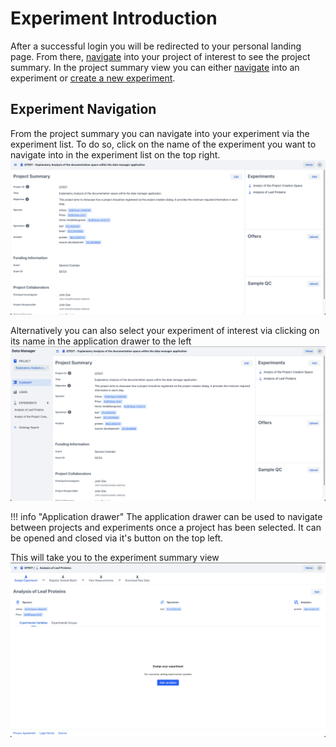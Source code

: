 # Experiment Introduction

After a successful login you will be redirected to your personal landing page.
From there, [navigate](../project/project_introduction.md#project-navigation) into your project of interest to see the project summary.
In the project summary view you can either [navigate](#experiment-navigation) into an experiment
or [create a new experiment](experiment_creation.md).
## Experiment Navigation

From the project summary you can navigate into your experiment via the experiment list.
To do so, click on the name of the experiment you want to navigate into 
in the experiment list on the top right.
![project_summary](../project/images/project_summary.png)

Alternatively you can also select your experiment of interest via clicking on its name in the 
application drawer to the left
![project_summary_drawer](../project/images/project_summary_drawer.png)

!!! info "Application drawer"
    The application drawer can be used to navigate between projects and experiments once a project has been selected.
    It can be opened and closed via it's button on the top left.

This will take you to the experiment summary view
![experiment_summary](images/experimental_summary_no_variables.png)
